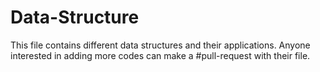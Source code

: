 # Data-Structure
This file contains different data structures and their applications.
Anyone interested in adding more codes can make a #pull-request with their file.


